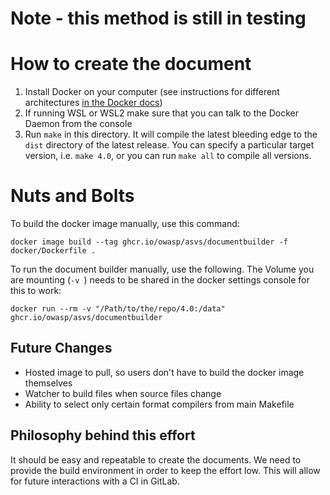 # Note - this method is still in testing

# How to create the document
1. Install Docker on your computer (see instructions for different architectures [in the Docker docs](https://docs.docker.com/engine/install/))
2. If running WSL or WSL2 make sure that you can talk to the Docker Daemon from the console
3. Run `make` in this directory. It will compile the latest bleeding edge to the `dist` directory of the latest release. You can specify a particular target version, i.e. `make 4.0`, or you can run `make all` to compile all versions.

# Nuts and Bolts
To build the docker image manually, use this command:

```
docker image build --tag ghcr.io/owasp/asvs/documentbuilder -f docker/Dockerfile .
```

To run the document builder manually, use the following. The Volume you are mounting (`-v `) needs to be shared in the docker settings console for this to work:

```
docker run --rm -v "/Path/to/the/repo/4.0:/data" ghcr.io/owasp/asvs/documentbuilder
```

## Future Changes
* Hosted image to pull, so users don't have to build the docker image themselves
* Watcher to build files when source files change
* Ability to select only certain format compilers from main Makefile

## Philosophy behind this effort
It should be easy and repeatable to create the documents. We need to provide the build environment in order to keep the effort low. This will allow for future interactions with a CI in GitLab.
